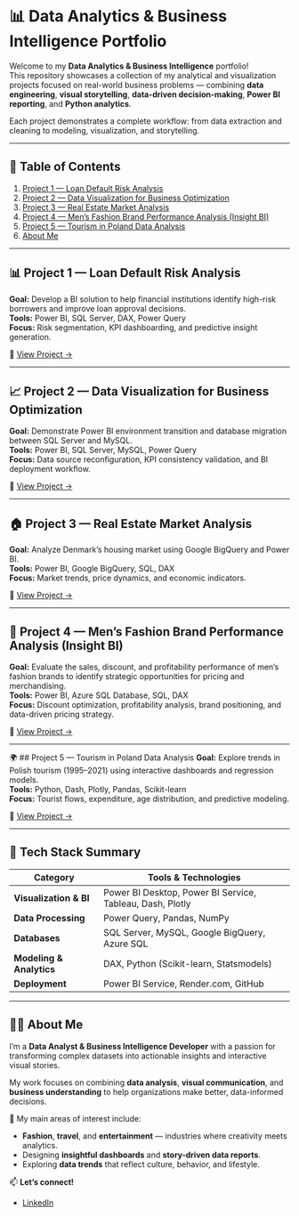 # 📊 Data Analytics & Business Intelligence Portfolio

Welcome to my **Data Analytics & Business Intelligence** portfolio!  
This repository showcases a collection of my analytical and visualization projects focused on real-world business problems — combining **data engineering**, **visual storytelling**, **data-driven decision-making**, **Power BI reporting**, and **Python analytics**.

Each project demonstrates a complete workflow: from data extraction and cleaning to modeling, visualization, and storytelling.

---

## 🧭 Table of Contents
1. [Project 1 — Loan Default Risk Analysis](#project-1--loan-default-risk-analysis)
2. [Project 2 — Data Visualization for Business Optimization](#project-2--data-visualization-for-business-optimization)
3. [Project 3 — Real Estate Market Analysis](#project-3--real-estate-market-analysis)
4. [Project 4 — Men’s Fashion Brand Performance Analysis (Insight BI)](#project-4--mens-fashion-brand-performance-analysis-insight-bi)
5. [Project 5 — Tourism in Poland Data Analysis](#project-5--tourism-in-poland-data-analysis)
6. [About Me](#about-me)

---

## 📊 Project 1 — Loan Default Risk Analysis
**Goal:** Develop a BI solution to help financial institutions identify high-risk borrowers and improve loan approval decisions.  
**Tools:** Power BI, SQL Server, DAX, Power Query  
**Focus:** Risk segmentation, KPI dashboarding, and predictive insight generation.  

🔗 [View Project →](./Project_1)

---

## 📈 Project 2 — Data Visualization for Business Optimization
**Goal:** Demonstrate Power BI environment transition and database migration between SQL Server and MySQL.  
**Tools:** Power BI, SQL Server, MySQL, Power Query  
**Focus:** Data source reconfiguration, KPI consistency validation, and BI deployment workflow.  

🔗 [View Project →](./Project%202)

---

## 🏠 Project 3 — Real Estate Market Analysis
**Goal:** Analyze Denmark’s housing market using Google BigQuery and Power BI.  
**Tools:** Power BI, Google BigQuery, SQL, DAX  
**Focus:** Market trends, price dynamics, and economic indicators.  

🔗 [View Project →](./Project%203)

---

## 👔 Project 4 — Men’s Fashion Brand Performance Analysis (Insight BI)
**Goal:** Evaluate the sales, discount, and profitability performance of men’s fashion brands to identify strategic opportunities for pricing and merchandising.  
**Tools:** Power BI, Azure SQL Database, SQL, DAX  
**Focus:** Discount optimization, profitability analysis, brand positioning, and data-driven pricing strategy.  

🔗 [View Project →](./Project%204)

---
🌍 ## Project 5 — Tourism in Poland Data Analysis
**Goal:** Explore trends in Polish tourism (1995–2021) using interactive dashboards and regression models.  
**Tools:** Python, Dash, Plotly, Pandas, Scikit-learn  
**Focus:** Tourist flows, expenditure, age distribution, and predictive modeling.  

🔗 [View Project →](./Project%205)

---

## 🧰 Tech Stack Summary
| Category | Tools & Technologies |
|-----------|----------------------|
| **Visualization & BI** | Power BI Desktop, Power BI Service, Tableau, Dash, Plotly |
| **Data Processing** | Power Query, Pandas, NumPy |
| **Databases** | SQL Server, MySQL, Google BigQuery, Azure SQL |
| **Modeling & Analytics** | DAX, Python (Scikit-learn, Statsmodels) |
| **Deployment** | Power BI Service, Render.com, GitHub |

---

## 👩‍💻 About Me
I’m a **Data Analyst & Business Intelligence Developer** with a passion for transforming complex datasets into actionable insights and interactive visual stories.

My work focuses on combining **data analysis**, **visual communication**, and **business understanding** to help organizations make better, data-informed decisions.

🎨 My main areas of interest include:
- **Fashion**, **travel**, and **entertainment** — industries where creativity meets analytics.  
- Designing **insightful dashboards** and **story-driven data reports**.  
- Exploring **data trends** that reflect culture, behavior, and lifestyle.

📫 **Let’s connect!**  
- [LinkedIn](https://www.linkedin.com/in/weronika-szyma%C5%84ska-146838211/)
